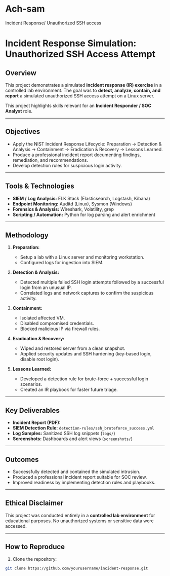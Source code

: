 # Ach-sam
Incident Response/ Unauthorized SSH access 
# Incident Response Simulation: Unauthorized SSH Access Attempt

## Overview
This project demonstrates a simulated **incident response (IR) exercise** in a controlled lab environment. The goal was to **detect, analyze, contain, and report** a simulated unauthorized SSH access attempt on a Linux server.  

This project highlights skills relevant for an **Incident Responder / SOC Analyst** role.

---

## Objectives
- Apply the NIST Incident Response Lifecycle: Preparation → Detection & Analysis → Containment → Eradication & Recovery → Lessons Learned.
- Produce a professional incident report documenting findings, remediation, and recommendations.
- Develop detection rules for suspicious login activity.

---

## Tools & Technologies
- **SIEM / Log Analysis:** ELK Stack (Elasticsearch, Logstash, Kibana)  
- **Endpoint Monitoring:** Auditd (Linux), Sysmon (Windows)  
- **Forensics & Analysis:** Wireshark, Volatility, grep  
- **Scripting / Automation:** Python for log parsing and alert enrichment  

---

## Methodology
1. **Preparation:**  
   - Setup a lab with a Linux server and monitoring workstation.  
   - Configured logs for ingestion into SIEM.  

2. **Detection & Analysis:**  
   - Detected multiple failed SSH login attempts followed by a successful login from an unusual IP.  
   - Correlated logs and network captures to confirm the suspicious activity.  

3. **Containment:**  
   - Isolated affected VM.  
   - Disabled compromised credentials.  
   - Blocked malicious IP via firewall rules.  

4. **Eradication & Recovery:**  
   - Wiped and restored server from a clean snapshot.  
   - Applied security updates and SSH hardening (key-based login, disable root login).  

5. **Lessons Learned:**  
   - Developed a detection rule for brute-force + successful login scenarios.  
   - Created an IR playbook for faster future triage.  

---

## Key Deliverables
- **Incident Report (PDF):**   
- **SIEM Detection Rule:** `detection-rules/ssh_bruteforce_success.yml`  
- **Log Samples:** Sanitized SSH log snippets (`logs/`)  
- **Screenshots:** Dashboards and alert views (`screenshots/`)  

---

## Outcomes
- Successfully detected and contained the simulated intrusion.  
- Produced a professional incident report suitable for SOC review.  
- Improved readiness by implementing detection rules and playbooks.  

---

## Ethical Disclaimer
This project was conducted entirely in a **controlled lab environment** for educational purposes. No unauthorized systems or sensitive data were accessed.

---

## How to Reproduce
1. Clone the repository:  
```bash
git clone https://github.com/yourusername/incident-response.git

